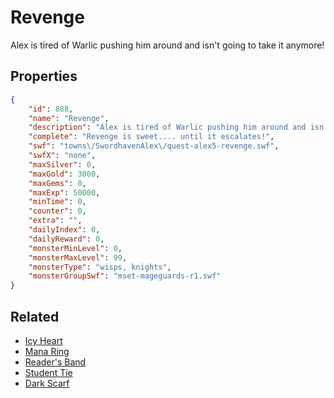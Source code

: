 # Revenge

Alex is tired of Warlic pushing him around and isn't going to take it anymore!

## Properties

```json
{
    "id": 888,
    "name": "Revenge",
    "description": "Alex is tired of Warlic pushing him around and isn't going to take it anymore!",
    "complete": "Revenge is sweet.... until it escalates!",
    "swf": "towns\/SwordhavenAlex\/quest-alex5-revenge.swf",
    "swfX": "none",
    "maxSilver": 0,
    "maxGold": 3000,
    "maxGems": 0,
    "maxExp": 50000,
    "minTime": 0,
    "counter": 0,
    "extra": "",
    "dailyIndex": 0,
    "dailyReward": 0,
    "monsterMinLevel": 0,
    "monsterMaxLevel": 99,
    "monsterType": "wisps, knights",
    "monsterGroupSwf": "mset-mageguards-r1.swf"
}
```

## Related

- [Icy Heart](../items/6750-icy-heart.md)
- [Mana Ring](../items/6751-mana-ring.md)
- [Reader's Band](../items/6752-reader-s-band.md)
- [Student Tie](../items/6753-student-tie.md)
- [Dark Scarf](../items/6754-dark-scarf.md)

